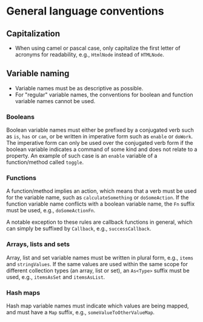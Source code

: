 # General language conventions

## Capitalization

- When using camel or pascal case, only capitalize the first letter of acronyms for readability, e.g., `HtmlNode` instead of `HTMLNode`.

## Variable naming

- Variable names must be as descriptive as possible.
- For "regular" variable names, the conventions for boolean and function variable names cannot be used.

### Booleans

Boolean variable names must either be prefixed by a conjugated verb such as `is`, `has` or `can`, or be written in imperative form such as `enable` or `doWork`. The imperative form can only be used over the conjugated verb form if the boolean variable indicates a command of some kind and does not relate to a property. An example of such case is an `enable` variable of a function/method called `toggle`.

### Functions

A function/method implies an action, which means that a verb must be used for the variable name, such as `calculateSomething` or `doSomeAction`. If the function variable name conflicts with a boolean variable name, the `Fn` suffix must be used, e.g., `doSomeActionFn`.

A notable exception to these rules are callback functions in general, which can simply be suffixed by `Callback`, e.g., `successCallback`.

### Arrays, lists and sets

Array, list and set variable names must be written in plural form, e.g., `items` and `stringValues`. If the same values are used within the same scope for different collection types (an array, list or set), an `As<Type>` suffix must be used, e.g., `itemsAsSet` and `itemsAsList`.

### Hash maps

Hash map variable names must indicate which values are being mapped, and must have a `Map` suffix, e.g., `someValueToOtherValueMap`.
